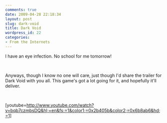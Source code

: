 ```yaml
---
comments: true
date: 2009-04-28 22:18:34
layout: post
slug: dark-void
title: Dark Void
wordpress_id: 22
categories:
- From the Internets
---
```


I have an eye infection. No school for me tomorrow!




 




Anyways, though I know no one will care, just though I'd share the trailer for Dark Void with you all. This game's got a lot going for it, and hopefully it'll deliver.




 




[youtube=http://www.youtube.com/watch?v=bqb7czmbsDQ&hl;=en&fs;=1&color1;=0x2b405b&color2;=0x6b8ab6&hd;=1]
